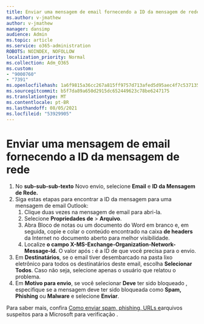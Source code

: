 ```yaml
---
title: Enviar uma mensagem de email fornecendo a ID da mensagem de rede
ms.author: v-jmathew
author: v-jmathew
manager: dansimp
audience: Admin
ms.topic: article
ms.service: o365-administration
ROBOTS: NOINDEX, NOFOLLOW
localization_priority: Normal
ms.collection: Adm_O365
ms.custom:
- "9000760"
- "7391"
ms.openlocfilehash: 1a6f9815a36cc267a815ff9757d713afed5d95aec4f7c537135c88cadf26cc51
ms.sourcegitcommit: b5f7da89a650d2915dc652449623c78be6247175
ms.translationtype: MT
ms.contentlocale: pt-BR
ms.lasthandoff: 08/05/2021
ms.locfileid: "53929905"
---
```

# <a name="submit-an-email-message-by-providing-the-network-message-id"></a>Enviar uma mensagem de email fornecendo a ID da mensagem de rede

1. No **sub-sub-sub-texto** Novo envio, selecione **Email** e **ID da Mensagem de Rede.**
2. Siga estas etapas para encontrar a ID da mensagem para uma mensagem de email Outlook:
    1. Clique duas vezes na mensagem de email para abri-la.
    1. Selecione **Propriedades de**  >  **Arquivo**.
    1. Abra Bloco de notas ou um documento do Word em branco e, em seguida, copie e colar o conteúdo encontrado na caixa **de headers** da Internet no documento aberto para melhor visibilidade.
    1. Localize **o campo X-MS-Exchange-Organization-Network-Message-Id.** O valor após **:** é a ID de que você precisa para o envio.
3. Em **Destinatários**, se o email tiver desembarcado na pasta lixo eletrônico para todos os destinatários deste email, escolha **Selecionar Todos**. Caso não seja, selecione apenas o usuário que relatou o problema.
4. Em **Motivo para envio**, se você selecionar **Deve** ter sido bloqueado , especifique se a mensagem deve ter sido bloqueada como **Spam,** **Phishing** ou **Malware** e selecione **Enviar**.

Para saber mais, confira [Como enviar spam, phishing, URLs e](https://go.microsoft.com/fwlink/?linkid=2101479)arquivos suspeitos para a Microsoft para verificação .
